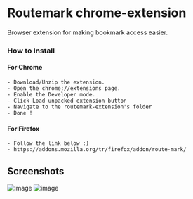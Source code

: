 # Routemark chrome-extension
Browser extension for making bookmark access easier.

 ### How to Install
  #### For Chrome
    - Download/Unzip the extension.
    - Open the chrome://extensions page.
    - Enable the Developer mode.
    - Click Load unpacked extension button
    - Navigate to the routemark-extension's folder
    - Done !

  #### For Firefox
    - Follow the link below :) 
    - https://addons.mozilla.org/tr/firefox/addon/route-mark/

    
    
    

## Screenshots
![image](https://user-images.githubusercontent.com/72941200/113023842-c1ef4880-918e-11eb-9ed1-d2b2015f4588.png)
![image](https://user-images.githubusercontent.com/72941200/113023530-67ee8300-918e-11eb-9baa-4cef606e188d.png)

